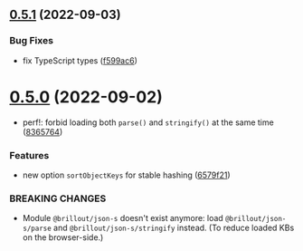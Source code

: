 ## [0.5.1](https://github.com/brillout/json-s/compare/v0.5.0...v0.5.1) (2022-09-03)


### Bug Fixes

* fix TypeScript types ([f599ac6](https://github.com/brillout/json-s/commit/f599ac661a9f57703c21fc2d5b395705b7571799))



# [0.5.0](https://github.com/brillout/json-s/compare/v0.4.6...v0.5.0) (2022-09-02)


* perf!: forbid loading both `parse()` and `stringify()` at the same time ([8365764](https://github.com/brillout/json-s/commit/8365764bd377fb2b1048e0266c92cdae54070dde))


### Features

* new option `sortObjectKeys` for stable hashing ([6579f21](https://github.com/brillout/json-s/commit/6579f214c731c1b1de8bbece05f01b5bcca34c4a))


### BREAKING CHANGES

* Module `@brillout/json-s` doesn't exist anymore: load `@brillout/json-s/parse` and `@brillout/json-s/stringify` instead. (To reduce loaded KBs on the browser-side.)



